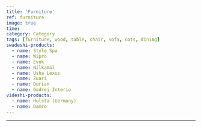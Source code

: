 ```yaml
---
title: 'Furniture'
ref: furniture
image: true
time: 
category: Category
tags: [furniture, wood, table, chair, sofa, cots, dining]
swadeshi-products:
  - name: Style Spa
  - name: Wipro
  - name: Evok
  - name: Nilkamal
  - name: Usha Lexus
  - name: Zuari
  - name: Durian
  - name: Godrej Interio
videshi-products:
  - name: Hulsta (Germany)
  - name: Damro
---
```





---


